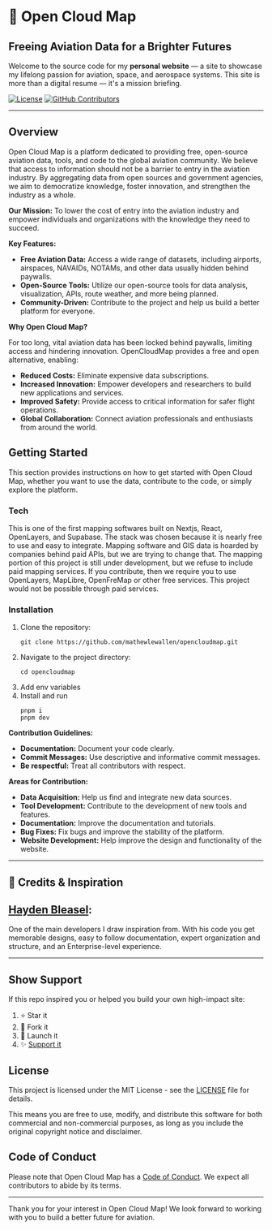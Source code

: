 # 🚀 Open Cloud Map
## Freeing Aviation Data for a Brighter Futures

Welcome to the source code for my **personal website** — a site to showcase my lifelong passion for aviation, space, and aerospace systems. This site is more than a digital resume — it's a mission briefing.

<!---
[![hero-preview](public/preview.jpg)
<img src="./public/logo.png" alt="OpenCloudMap Logo" width="200">
--->
[![License](https://img.shields.io/badge/License-[MIT]-blue.svg)](LICENSE)
[![GitHub Contributors](https://img.shields.io/github/contributors/mathewlewallen/opencloudmap)](https://github.com/mathewlewallen/opencloudmap/graphs/contributors)

---

## Overview

Open Cloud Map is a platform dedicated to providing free, open-source aviation data, tools, and code to the global aviation community. We believe that access to information should not be a barrier to entry in the aviation industry. By aggregating data from open sources and government agencies, we aim to democratize knowledge, foster innovation, and strengthen the industry as a whole.

**Our Mission:** To lower the cost of entry into the aviation industry and empower individuals and organizations with the knowledge they need to succeed.

**Key Features:**

*   **Free Aviation Data:** Access a wide range of datasets, including airports, airspaces, NAVAIDs, NOTAMs, and other data usually hidden behind paywalls.
*   **Open-Source Tools:** Utilize our open-source tools for data analysis, visualization, APIs, route weather, and more being planned.
*   **Community-Driven:** Contribute to the project and help us build a better platform for everyone.

**Why Open Cloud Map?**

For too long, vital aviation data has been locked behind paywalls, limiting access and hindering innovation. OpenCloudMap provides a free and open alternative, enabling:

*   **Reduced Costs:** Eliminate expensive data subscriptions.
*   **Increased Innovation:** Empower developers and researchers to build new applications and services.
*   **Improved Safety:** Provide access to critical information for safer flight operations.
*   **Global Collaboration:** Connect aviation professionals and enthusiasts from around the world.

## Getting Started

This section provides instructions on how to get started with Open Cloud Map, whether you want to use the data, contribute to the code, or simply explore the platform.

### Tech

This is one of the first mapping softwares built on Nextjs, React, OpenLayers, and Supabase. The stack was chosen because it is nearly free to use and easy to integrate. Mapping software and GIS data is hoarded by companies behind paid APIs, but we are trying to change that. The mapping portion of this project is still under development, but we refuse to include paid mapping services. If you contribute, then we require you to use OpenLayers, MapLibre, OpenFreMap or other free services. This project would not be possible through paid services. 

### Installation

1.  Clone the repository:
    ```
    git clone https://github.com/mathewlewallen/opencloudmap.git
    ```
2.  Navigate to the project directory:
    ```
    cd opencloudmap
    ```
3.  Add env variables
4.  Install and run
    ```
    pnpm i
    pnpm dev
    ```
   
**Contribution Guidelines:**
*   **Documentation:**  Document your code clearly.
*   **Commit Messages:**  Use descriptive and informative commit messages.
*   **Be respectful:**  Treat all contributors with respect.

**Areas for Contribution:**

*   **Data Acquisition:**  Help us find and integrate new data sources.
*   **Tool Development:**  Contribute to the development of new tools and features.
*   **Documentation:**  Improve the documentation and tutorials.
*   **Bug Fixes:**  Fix bugs and improve the stability of the platform.
*   **Website Development:** Help improve the design and functionality of the website.
  
---

## 📸 Credits & Inspiration

## [Hayden Bleasel](https://github.com/haydenbleasel):
One of the main developers I draw inspiration from. With his code you get memorable designs, easy to follow documentation, expert organization and structure, and an Enterprise-level experience.

---

## Show Support

If this repo inspired you or helped you build your own high-impact site:

 1) ⭐️ Star it
 2) 🍴 Fork it
 3) 🚀 Launch it
 4) ✨ [Support it](https://buymeacoffee.com/mathewlewallen)

## License

This project is licensed under the MIT License - see the [LICENSE](LICENSE) file for details. 

This means you are free to use, modify, and distribute this software for both commercial and non-commercial purposes, as long as you include the original copyright notice and disclaimer.

## Code of Conduct

Please note that Open Cloud Map has a [Code of Conduct](CODE_OF_CONDUCT.md). We expect all contributors to abide by its terms.

---

Thank you for your interest in Open Cloud Map! We look forward to working with you to build a better future for aviation.